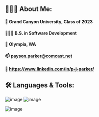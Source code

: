 ## 👨🏻‍💻 About Me:
#### 🏫 Grand Canyon University, Class of 2023
#### 👨🏻‍🎓 B.S. in Software Development
#### 📍 Olympia, WA
#### 📫 payson.parker@comcast.net
#### 🔗 https://www.linkedin.com/in/p-j-parker/

## 🛠 Languages & Tools:
![image](https://user-images.githubusercontent.com/90354190/209887420-746956d3-9088-4991-8f18-5bf1a04312b4.png)
![image](https://user-images.githubusercontent.com/90354190/209887460-3b79c0a9-c7a0-4994-8265-4921686ff6fa.png)

![image](https://user-images.githubusercontent.com/90354190/209887538-d749e2d9-f0f3-456c-a7e8-43883ec24e87.png)


<!--
**paysonjparker/paysonjparker** is a ✨ _special_ ✨ repository because its `README.md` (this file) appears on your GitHub profile.

Here are some ideas to get you started:

- 🔭 I’m currently working on ...
- 🌱 I’m currently learning ...
- 👯 I’m looking to collaborate on ...
- 🤔 I’m looking for help with ...
- 💬 Ask me about ...
- 📫 How to reach me: ...
- 😄 Pronouns: ...
- ⚡ Fun fact: ...
-->
